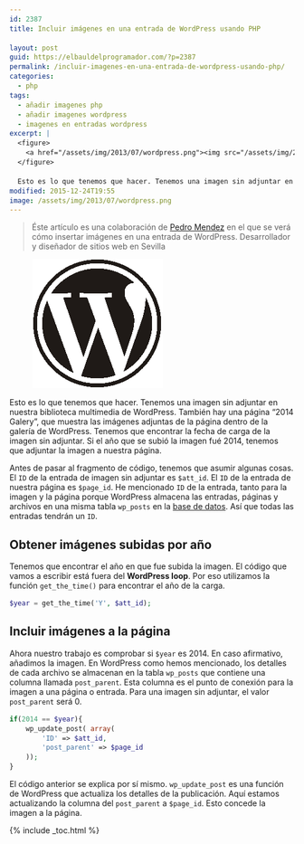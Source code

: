 ```yaml
---
id: 2387
title: Incluir imágenes en una entrada de WordPress usando PHP

layout: post
guid: https://elbauldelprogramador.com/?p=2387
permalink: /incluir-imagenes-en-una-entrada-de-wordpress-usando-php/
categories:
  - php
tags:
  - añadir imagenes php
  - añadir imagenes wordpress
  - imagenes en entradas wordpress
excerpt: |
  <figure>
    <a href="/assets/img/2013/07/wordpress.png"><img src="/assets/img/2013/07/wordpress.png" title="Incluir imágenes en una entrada de WordPress usando PHP" alt="Incluir imágenes en una entrada de WordPress usando PHP" /></a>
  </figure>

  Esto es lo que tenemos que hacer. Tenemos una imagen sin adjuntar en nuestra biblioteca multimedia de WordPress. También hay una página “2014 Galery”, que muestra las imágenes adjuntas de la página dentro de la galería de WordPress. Tenemos que encontrar la fecha de carga de la imagen sin adjuntar. Si el año que se subió la imagen fué 2014, tenemos que adjuntar la imagen a nuestra página.
modified: 2015-12-24T19:55
image: /assets/img/2013/07/wordpress.png
---
```

> Éste artículo es una colaboración de <a href="http://reinspirit.com/blog/" target="_blank">Pedro Mendez</a> en el que se verá cómo insertar imágenes en una entrada de WordPress. Desarrollador y diseñador de sitios web en Sevilla

<figure>
  <a href="/assets/img/2013/07/wordpress.png"><img src="/assets/img/2013/07/wordpress.png" title="{{ page.title }}" alt="{{ page.title }}" /></a>
</figure>

Esto es lo que tenemos que hacer. Tenemos una imagen sin adjuntar en nuestra biblioteca multimedia de WordPress. También hay una página &#8220;2014 Galery&#8221;, que muestra las imágenes adjuntas de la página dentro de la galería de WordPress. Tenemos que encontrar la fecha de carga de la imagen sin adjuntar. Si el año que se subió la imagen fué 2014, tenemos que adjuntar la imagen a nuestra página.

<!--ad-->

Antes de pasar al fragmento de código, tenemos que asumir algunas cosas. El `ID` de la entrada de imagen sin adjuntar es `$att_id`. El `ID` de la entrada de nuestra página es `$page_id`. He mencionado `ID` de la entrada, tanto para la imagen y la página porque WordPress almacena las entradas, páginas y archivos en una misma tabla `wp_posts` en la [base de datos][1]. Así que todas las entradas tendrán un `ID`.

## Obtener imágenes subidas por año

Tenemos que encontrar el año en que fue subida la imagen. El código que vamos a escribir está fuera del **WordPress loop**. Por eso utilizamos la función `get_the_time()` para encontrar el año de la carga.

```php
$year = get_the_time('Y', $att_id);

```

## Incluir imágenes a la página

Ahora nuestro trabajo es comprobar si `$year` es 2014. En caso afirmativo, añadimos la imagen. En WordPress como hemos mencionado, los detalles de cada archivo se almacenan en la tabla `wp_posts` que contiene una columna llamada `post_parent`. Esta columna es el punto de conexión para la imagen a una página o entrada. Para una imagen sin adjuntar, el valor `post_parent` será 0.

```php
if(2014 == $year){
    wp_update_post( array(
        'ID' => $att_id,
        'post_parent' => $page_id
    ));
}

```

El código anterior se explica por sí mismo. `wp_update_post` es una función de WordPress que actualiza los detalles de la publicación. Aquí estamos actualizando la columna del `post_parent` a `$page_id`. Esto concede la imagen a la página.



[1]: https://elbauldelprogramador.com/bases-de-datos/ "Bases de Datos"

{% include _toc.html %}
